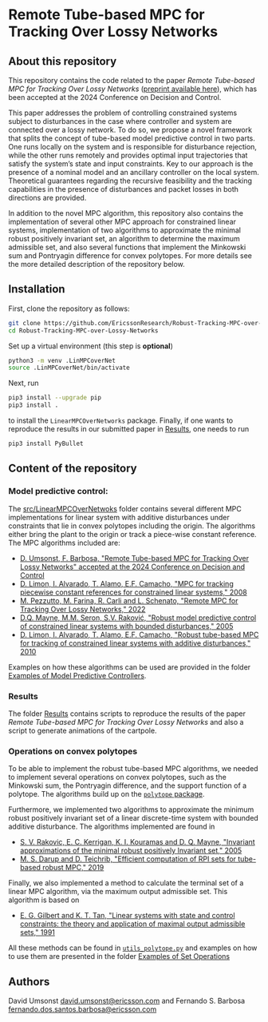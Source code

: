 # Remote Tube-based MPC for Tracking Over Lossy Networks

## About this repository
This repository contains the code related to the paper _Remote Tube-based MPC for Tracking Over Lossy Networks_ ([preprint available here](https://arxiv.org/abs/2408.07553)), which has been accepted at the 2024 Conference on Decision and Control.

This paper addresses the problem of controlling constrained systems subject to disturbances in the case where controller and system are connected over a lossy network.
To do so, we propose a novel framework that splits the concept of tube-based model predictive control in two parts.
One runs locally on the system and is responsible for disturbance rejection, while the other runs remotely and provides optimal input trajectories that satisfy the system’s state and input constraints. Key to our approach is the presence of a nominal model and an ancillary controller on the local system.
Theoretical guarantees regarding the recursive feasibility and the tracking capabilities in the presence of disturbances and packet losses in both directions are provided.

In addition to the novel MPC algorithm, this repository also contains the implementation of several other MPC approach for constrained linear systems, implementation of two algorithms to approximate the minimal robust positively invariant set, an algorithm to determine the maximum admissible set, and also several functions that implement the Minkowski sum and Pontryagin difference for convex polytopes. For more details see the more detailed description of the repository below.

## Installation

First, clone the repository as follows:

```bash
git clone https://github.com/EricssonResearch/Robust-Tracking-MPC-over-Lossy-Networks.git
cd Robust-Tracking-MPC-over-Lossy-Networks
```
Set up a virtual environment (this step is **optional**)
```bash
python3 -m venv .LinMPCoverNet
source .LinMPCoverNet/bin/activate
```
Next, run 
```bash
pip3 install --upgrade pip
pip3 install .
```
to install the `LinearMPCOverNetworks` package.
Finally, if one wants to reproduce the results in our submitted paper in [Results](./Results/), one needs to run 
```bash
pip3 install PyBullet
```

## Content of the repository

### Model predictive control:

The [src/LinearMPCOverNetwoks](./src/LinearMPCOverNetworks/) folder contains several different MPC implementations for linear system with additive disturbances under constraints that lie in convex polytopes including the origin. The algorithms either bring the plant to the origin or track a piece-wise constant reference.
The MPC algorithms included are:

- [D. Umsonst, F. Barbosa, "Remote Tube-based MPC for Tracking Over Lossy Networks" accepted at the 2024 Conference on Decision and Control](https://arxiv.org/abs/2408.07553)
- [D. Limon, I. Alvarado, T. Alamo, E.F. Camacho, "MPC for tracking piecewise constant references for constrained linear systems," 2008](https://www.sciencedirect.com/science/article/abs/pii/S0005109808001106)
- [M. Pezzutto, M. Farina, R. Carli and L. Schenato, "Remote MPC for Tracking Over Lossy Networks," 2022](https://ieeexplore.ieee.org/abstract/document/9452064)
- [D.Q. Mayne, M.M. Seron, S.V. Raković, "Robust model predictive control of constrained linear systems with bounded disturbances," 2005](https://www.sciencedirect.com/science/article/abs/pii/S0005109804002870)
- [D. Limon, I. Alvarado, T. Alamo, E.F. Camacho, "Robust tube-based MPC for tracking of constrained linear systems with additive disturbances," 2010](https://www.sciencedirect.com/science/article/abs/pii/S0959152409002169)

Examples on how these algorithms can be used are provided in the folder [Examples of Model Predictive Controllers](./Examples%20of%20Model%20Predictive%20Controllers/).

### Results

The folder [Results](./Results/) contains scripts to reproduce the results of the paper _Remote Tube-based MPC for Tracking Over Lossy Networks_ and also a script to generate animations of the cartpole.

### Operations on convex polytopes

To be able to implement the robust tube-based MPC algorithms, we needed to implement several operations on convex polytopes, such as the Minkowski sum, the Pontryagin difference, and the support function of a polytope.
The algorithms build up on the [`polytope` package](https://github.com/tulip-control/polytope).

Furthermore, we implemented two algorithms to approximate the minimum robust positively invariant set of a linear discrete-time system with bounded additive disturbance. 
The algorithms implemented are found in 

- [S. V. Rakovic, E. C. Kerrigan, K. I. Kouramas and D. Q. Mayne, "Invariant approximations of the minimal robust positively Invariant set," 2005](https://ieeexplore.ieee.org/document/1406138)
- [M. S. Darup and D. Teichrib, "Efficient computation of RPI sets for tube-based robust MPC," 2019](https://ieeexplore.ieee.org/document/8796265)

Finally, we also implemented a method to calculate the terminal set of a linear MPC algorithm, via the maximum output admissible set.
This algorithm is based on
- [E. G. Gilbert and K. T. Tan, "Linear systems with state and control constraints: the theory and application of maximal output admissible sets," 1991](https://ieeexplore.ieee.org/document/83532) 

All these methods can be found in [`utils_polytope.py`](./src/LinearMPCOverNetworks/utils_polytope.py) and examples on how to use them are presented in the folder [Examples of Set Operations](./Examples%20of%20Set%20Operations/)

## Authors
David Umsonst [david.umsonst@ericsson.com](mailto:david.umsonst@ericsson.com) and Fernando S. Barbosa [fernando.dos.santos.barbosa@ericsson.com](mailto:fernando.dos.santos.barbosa@ericsson.com)